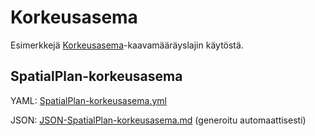 # Korkeusasema

Esimerkkejä [Korkeusasema](http://uri.suomi.fi/codelist/rytj/RY_Kaavamaarayslaji/code/korkeusasema)-kaavamääräyslajin käytöstä.

## SpatialPlan-korkeusasema

YAML: [SpatialPlan-korkeusasema.yml](./SpatialPlan-korkeusasema.yml)

JSON: [JSON-SpatialPlan-korkeusasema.md](./SpatialPlan-korkeusasema.md) (generoitu automaattisesti)